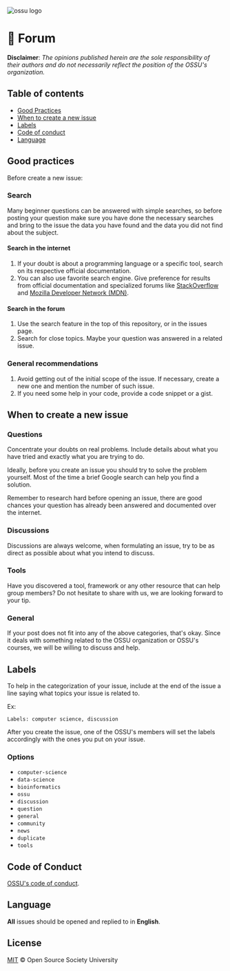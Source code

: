 ![ossu logo](http://i.imgur.com/kYYCXtC.png)

# :speech_balloon: Forum
**Disclaimer**: *The opinions published herein are the sole responsibility of their authors and do not necessarily reflect the position of the OSSU's organization.*

## Table of contents
- [Good Practices](#good-practices)
- [When to create a new issue](#when-to-create-a-new-issue)
- [Labels](#labels)
- [Code of conduct](#code-of-conduct)
- [Language](#language)

## Good practices
Before create a new issue:

### Search
Many beginner questions can be answered with simple searches, so before posting your question make sure you have done the necessary searches and bring to the issue the data you have found and the data you did not find about the subject.

#### Search in the internet
1. If your doubt is about a programming language or a specific tool, search on its respective official documentation.
1. You can also use favorite search engine. Give preference for results from official documentation and specialized forums like [StackOverflow](http://stackoverflow.com/) and [Mozilla Developer Network (MDN)](https://developer.mozilla.org).

#### Search in the forum
1. Use the search feature in the top of this repository, or in the issues page.
1. Search for close topics. Maybe your question was answered in a related issue.

### General recommendations
1. Avoid getting out of the initial scope of the issue. If necessary, create a new one and mention the number of such issue.
1. If you need some help in your code, provide a code snippet or a gist.

## When to create a new issue
### Questions
Concentrate your doubts on real problems. Include details about what you have tried and exactly what you are trying to do.

Ideally, before you create an issue you should try to solve the problem yourself. Most of the time a brief Google search can help you find a solution.

Remember to research hard before opening an issue, there are good chances your question has already been answered and documented over the internet.

### Discussions
Discussions are always welcome, when formulating an issue, try to be as direct as possible about what you intend to discuss.

### Tools
Have you discovered a tool, framework or any other resource that can help group members? Do not hesitate to share with us, we are looking forward to your tip.

### General
If your post does not fit into any of the above categories, that's okay. Since it deals with something related to the OSSU organization or OSSU's courses, we will be willing to discuss and help.

## Labels
To help in the categorization of your issue, include at the end of the issue a line saying what topics your issue is related to.

Ex:
```
Labels: computer science, discussion
```

After you create the issue, one of the OSSU's members will set the labels accordingly with the ones you put on your issue.

### Options
- `computer-science`
- `data-science`
- `bioinformatics`
- `ossu`
- `discussion`
- `question`
- `general`
- `community`
- `news`
- `duplicate`
- `tools`

## Code of Conduct
[OSSU's code of conduct](https://github.com/ossu/code-of-conduct).

## Language
**All** issues should be opened and replied to in **English**.

## License
[MIT](./LICENSE) © Open Source Society University
